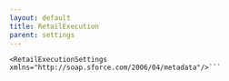 ```yaml
---
layout: default
title: RetailExecution
parent: settings
---
```


```<?xml version="1.0" encoding="UTF-8"?>
<RetailExecutionSettings xmlns="http://soap.sforce.com/2006/04/metadata"/>```
